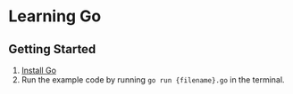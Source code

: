 # Learning Go

## Getting Started

1. [Install Go](https://go.dev/doc/install)
2. Run the example code by running `go run {filename}.go` in the terminal.
